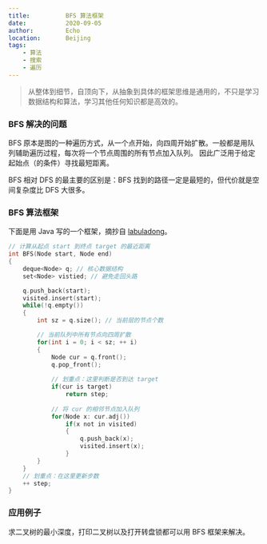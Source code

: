 ```yaml
---
title:          BFS 算法框架
date:           2020-09-05
author:         Echo
location:       Beijing 
tags: 
    - 算法
    - 搜索
    - 遍历
---
```


> 从整体到细节，自顶向下，从抽象到具体的框架思维是通用的，不只是学习数据结构和算法，学习其他任何知识都是高效的。

### BFS 解决的问题

BFS 原本是图的一种遍历方式，从一个点开始，向四周开始扩散。一般都是用队列辅助遍历过程，每次将一个节点周围的所有节点加入队列。
因此广泛用于给定起始点（的条件）寻找最短距离。

BFS 相对 DFS 的最主要的区别是：BFS 找到的路径一定是最短的，但代价就是空间复杂度比 DFS 大很多。

### BFS 算法框架

下面是用 Java 写的一个框架，摘抄自 [labuladong](https://labuladong.gitbook.io/algo/di-ling-zhang-bi-du-xi-lie/bfs-kuang-jia)。

```C ++
// 计算从起点 start 到终点 target 的最近距离
int BFS(Node start, Node end)
{
    deque<Node> q; // 核心数据结构
    set<Node> vistied; // 避免走回头路

    q.push_back(start);
    visited.insert(start);
    while(!q.empty())
    {
        int sz = q.size(); // 当前层的节点个数

        // 当前队列中所有节点向四周扩散
        for(int i = 0; i < sz; ++ i)
        {
            Node cur = q.front();
            q.pop_front();
            
            // 划重点：这里判断是否到达 target
            if(cur is target)
                return step;
            
            // 将 cur 的相邻节点加入队列
            for(Node x: cur.adj())
                if(x not in visited)
                {
                    q.push_back(x);
                    visited.insert(x);
                }
        }
    }
    // 划重点：在这里更新步数
    ++ step;
}
```

### 应用例子

求二叉树的最小深度，打印二叉树以及打开转盘锁都可以用 BFS 框架来解决。